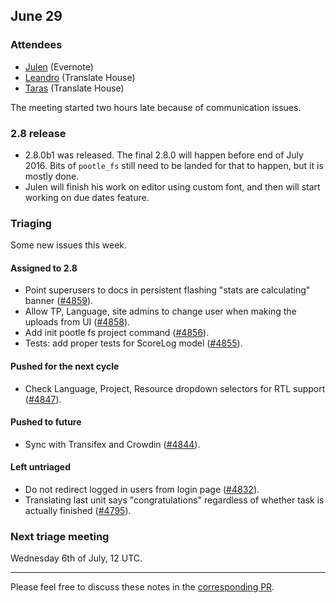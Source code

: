 ## June 29

### Attendees

* [Julen](https://github.com/julen) (Evernote)
* [Leandro](https://github.com/unho) (Translate House)
* [Taras](https://github.com/ta2-1) (Translate House)

The meeting started two hours late because of communication issues.


### 2.8 release

* 2.8.0b1 was released. The final 2.8.0 will happen before end of July 2016.
  Bits of `pootle_fs` still need to be landed for that to happen, but it is
  mostly done.
* Julen will finish his work on editor using custom font, and then will start
  working on due dates feature.


### Triaging

Some new issues this week.


#### Assigned to 2.8

* Point superusers to docs in persistent flashing "stats are calculating"
  banner ([#4859](https://github.com/translate/pootle/issues/4859)).
* Allow TP, Language, site admins to change user when making the uploads from
  UI ([#4858](https://github.com/translate/pootle/issues/4858)).
* Add init pootle fs project command
  ([#4856](https://github.com/translate/pootle/issues/4856)).
* Tests: add proper tests for ScoreLog model
  ([#4855](https://github.com/translate/pootle/issues/4855)).


#### Pushed for the next cycle

* Check Language, Project, Resource dropdown selectors for RTL support
  ([#4847](https://github.com/translate/pootle/issues/4847)).


#### Pushed to future

* Sync with Transifex and Crowdin
  ([#4844](https://github.com/translate/pootle/issues/4844)).


#### Left untriaged

* Do not redirect logged in users from login page
  ([#4832](https://github.com/translate/pootle/issues/4832)).
* Translating last unit says "congratulations" regardless of whether task is
  actually finished
  ([#4795](https://github.com/translate/pootle/issues/4795)).


### Next triage meeting

Wednesday 6th of July, 12 UTC.

----

Please feel free to discuss these notes in the 
[corresponding PR](https://github.com/translate/core-notes/pull/5).
